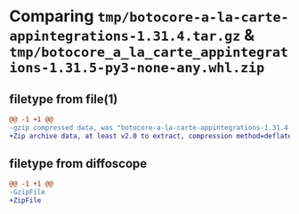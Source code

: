# Comparing `tmp/botocore-a-la-carte-appintegrations-1.31.4.tar.gz` & `tmp/botocore_a_la_carte_appintegrations-1.31.5-py3-none-any.whl.zip`

## filetype from file(1)

```diff
@@ -1 +1 @@
-gzip compressed data, was "botocore-a-la-carte-appintegrations-1.31.4.tar", last modified: Tue Jul 18 01:54:58 2023, max compression
+Zip archive data, at least v2.0 to extract, compression method=deflate
```

## filetype from diffoscope

```diff
@@ -1 +1 @@
-GzipFile
+ZipFile
```

